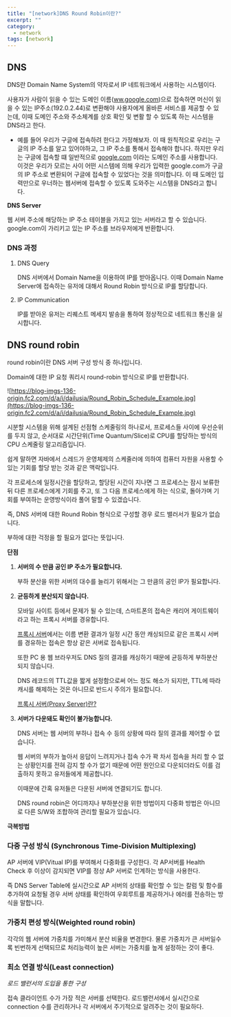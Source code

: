 ```yaml
---
title: "[network]DNS Round Robin이란?"
excerpt: ""
category:
  - network
tags: [network]
---
```


## DNS

DNS란 Domain Name System의 약자로서 IP 네트워크에서 사용하는 시스템이다.

사용자가 사람이 읽을 수 있는 도메인 이름([ww.google.com](http://ww.google.com))으로 접속하면 머신이 읽을 수 있는 IP주소(192.0.2.44)로 변환해야 사용자에게 올바른 서비스를 제공할 수 있는데, 이때 도메인 주소와 주소체계를 상호 확인 및 변활 할 수 있도록 하는 시스템을 DNS라고 한다.

- 예를 들어 우리가 구글에 접속하려 한다고 가정해보자. 이 때 원칙적으로 우리는 구글의 IP 주소를 알고 있어야하고, 그 IP 주소를 통해서 접속해야 합니다. 하지만 우리는 구글에 접속할 떄 일반적으로 [google.com](http://google.com) 이라는 도메인 주소를 사용합니다. 이것은 우리가 모르는 사이 어떤 시스템에 의해 우리가 입력한 google.com가 구글의 IP 주소로 변환되어 구글에 접속할 수 있었다는 것을 의미합니다. 이 때 도메인 입력만으로 우너하는 웹서버에 접속할 수 있도록 도와주는 시스템을 DNS라고 합니다.

**DNS Server**

웹 서버 주소에 해당하는 IP 주소 테이블을 가지고 있는 서버라고 할 수 있습니다. google.com이 가리키고 있는 IP 주소를 브라우저에게 반환합니다.





### DNS 과정

1. DNS Query

   DNS 서버에서 Domain Name을 이용하여 IP를 받아옵니다. 이때 Domain Name Server에 접속하는 유저에 대해서 Round Robin 방식으로 IP를 할당합니다.

2. IP Communication

   IP를 받아온 유저는 리퀘스트 메세지 발송을 통하여 정상적으로 네트워크 통신을 실시합니다.





## DNS round robin

round robin이란 DNS 서버 구성 방식 중 하나입니다.

Domain에 대한 IP 요청 쿼리시 round-robin 방식으로 IP를 반환합니다.

![https://blog-imgs-136-origin.fc2.com/d/a/i/dailusia/Round_Robin_Schedule_Example.jpg](https://blog-imgs-136-origin.fc2.com/d/a/i/dailusia/Round_Robin_Schedule_Example.jpg)

시분할 시스템을 위해 설계된 선점형 스케줄링의 하나로서, 프로세스들 사이에 우선순위를 두지 않고, 순서대로 시간단위(Time Quantum/Slice)로 CPU를 할당하는 방식의 CPU 스케줄링 알고리즘입니다.

쉽게 말하면 자바에서 스레드가 운영체제의 스케줄러에 의하여 컴퓨터 자원을 사용할 수 있는 기회를 할당 받는 것과 같은 맥락입니다.

각 프로세스에 일정시간을 할당하고, 할당된 시간이 지나면 그 프로세스는 잠시 보류한 뒤 다른 프로세스에게 기회를 주고, 또 그 다음 프로세스에게 하는 식으로, 돌아가며 기회를 부여하는 운영방식이라 풀어 말할 수 있겠습니다.

즉, DNS 서버에 대한 Round Robin 형식으로 구성할 경우 로드 밸러서가 필요가 없습니다.

부하에 대한 걱정을 할 필요가 없다는 뜻입니다.



**단점**

1. **서버의 수 만큼 공인 IP 주소가 필요합니다.**

   부하 분산을 위한 서버의 대수를 늘리기 위해서는 그 만큼의 공인 IP가 필요합니다.

2. **균등하게 분산되지 않습니다.**

   모바일 사이트 등에서 문제가 될 수 있는데, 스마트폰의 접속은 캐리어 게이트웨이라고 하는 프록시 서버를 경유합니다.

   [프록시 서버](https://www.notion.so/Proxy-Server-e80f7fee9b60451eab1c4053619e4dd2)에서는 이름 변환 결과가 일정 시간 동안 캐싱되므로 같은 프록시 서버를 경유하는 접속은 항상 같은 서버로 접속됩니다.

   또한 PC 용 웹 브라우저도 DNS 질의 결과를 캐싱하기 때문에 균등하게 부하분산 되지 않습니다.

   DNS 레코드의 TTL값을 짧게 설정함으로써 어느 정도 해소가 되지만, TTL에 따라 캐시를 해제하는 것은 아니므로 반드시 주의가 필요합니다.

   [프록시 서버(Proxy Server)란?](https://www.notion.so/Proxy-Server-e80f7fee9b60451eab1c4053619e4dd2)

3. **서버가 다운돼도 확인이 불가능합니다.**

   DNS 서버는 웹 서버의 부하나 접속 수 등의 상황에 따라 질의 결과를 제어할 수 없습니다.

   웹 서버의 부하가 높아서 응답이 느려지거나 접속 수가 꽉 차서 접속을 처리 할 수 없는 상황인지를 전혀 감지 할 수가 없기 때문에 어떤 원인으로 다운되더라도 이를 검출하지 못하고 유저들에게 제공합니다.

   이때문에 간혹 유저들은 다운된 서버에 연결되기도 합니다.

   DNS round robin은 어디까지나 부하분산을 위한 방법이지 다중화 방법은 아니므로 다른 S/W와 조합하여 관리할 필요가 있습니다.

   

**극복방법**

### 다중 구성 방식 (Synchronous Time-Division Multiplexing)

AP 서버에 VIP(Vitual IP)를 부여해서 다중화를 구성한다. 각 AP서버를 Health Check 후 이상이 감지되면 VIP를 정상 AP 서버로 인계하는 방식을 사용한다.

즉 DNS Server Table에 실시간으로 AP 서버의 상태를 확인할 수 있는 칼럼 및 함수를 추가하여 요청될 경우 서버 상태를 확인하여 우회루트를 제공하거나 에러를 전송하는 방식을 말합니다.

### 가중치 편성 방식(Weighted round robin)

각각의 웹 서버에 가중치를 가미해서 분산 비율을 변경한다. 물론 가중치가 큰 서버일수록 빈번하게 선택되므로 처리능력이 높은 서버는 가중치를 높게 설정하는 것이 좋다.

### 최소 연결 방식(Least connection)

*로드 밸런서의 도입을 통한 구성*

접속 클라이언트 수가 가장 적은 서버를 선택한다. 로드밸런서에서 실시간으로 connection 수를 관리하거나 각 서버에서 주기적으로 알려주는 것이 필요하다.